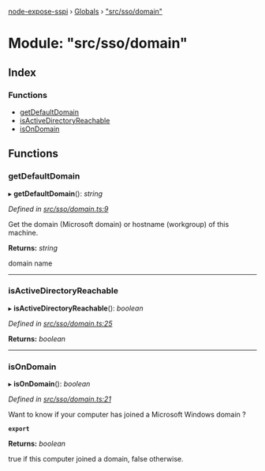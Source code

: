 [node-expose-sspi](../README.md) › [Globals](../globals.md) › ["src/sso/domain"](_src_sso_domain_.md)

# Module: "src/sso/domain"

## Index

### Functions

* [getDefaultDomain](_src_sso_domain_.md#getdefaultdomain)
* [isActiveDirectoryReachable](_src_sso_domain_.md#isactivedirectoryreachable)
* [isOnDomain](_src_sso_domain_.md#isondomain)

## Functions

###  getDefaultDomain

▸ **getDefaultDomain**(): *string*

*Defined in [src/sso/domain.ts:9](https://github.com/jlguenego/node-expose-sspi/blob/c79000f/src/sso/domain.ts#L9)*

Get the domain (Microsoft domain) or hostname (workgroup) of this machine.

**Returns:** *string*

domain name

___

###  isActiveDirectoryReachable

▸ **isActiveDirectoryReachable**(): *boolean*

*Defined in [src/sso/domain.ts:25](https://github.com/jlguenego/node-expose-sspi/blob/c79000f/src/sso/domain.ts#L25)*

**Returns:** *boolean*

___

###  isOnDomain

▸ **isOnDomain**(): *boolean*

*Defined in [src/sso/domain.ts:21](https://github.com/jlguenego/node-expose-sspi/blob/c79000f/src/sso/domain.ts#L21)*

Want to know if your computer has joined a Microsoft Windows domain ?

**`export`** 

**Returns:** *boolean*

true if this computer joined a domain, false otherwise.
